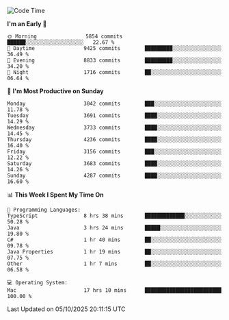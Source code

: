<!--START_SECTION:waka-->
![Code Time](http://img.shields.io/badge/Code%20Time-5%2C420%20hrs%2050%20mins-blue)

**I'm an Early 🐤** 

```text
🌞 Morning                5854 commits        ██████░░░░░░░░░░░░░░░░░░░   22.67 % 
🌆 Daytime                9425 commits        █████████░░░░░░░░░░░░░░░░   36.49 % 
🌃 Evening                8833 commits        █████████░░░░░░░░░░░░░░░░   34.20 % 
🌙 Night                  1716 commits        ██░░░░░░░░░░░░░░░░░░░░░░░   06.64 % 
```
📅 **I'm Most Productive on Sunday** 

```text
Monday                   3042 commits        ███░░░░░░░░░░░░░░░░░░░░░░   11.78 % 
Tuesday                  3691 commits        ████░░░░░░░░░░░░░░░░░░░░░   14.29 % 
Wednesday                3733 commits        ████░░░░░░░░░░░░░░░░░░░░░   14.45 % 
Thursday                 4236 commits        ████░░░░░░░░░░░░░░░░░░░░░   16.40 % 
Friday                   3156 commits        ███░░░░░░░░░░░░░░░░░░░░░░   12.22 % 
Saturday                 3683 commits        ████░░░░░░░░░░░░░░░░░░░░░   14.26 % 
Sunday                   4287 commits        ████░░░░░░░░░░░░░░░░░░░░░   16.60 % 
```


📊 **This Week I Spent My Time On** 

```text
💬 Programming Languages: 
TypeScript               8 hrs 38 mins       █████████████░░░░░░░░░░░░   50.28 % 
Java                     3 hrs 24 mins       █████░░░░░░░░░░░░░░░░░░░░   19.80 % 
C#                       1 hr 40 mins        ██░░░░░░░░░░░░░░░░░░░░░░░   09.78 % 
Java Properties          1 hr 19 mins        ██░░░░░░░░░░░░░░░░░░░░░░░   07.75 % 
Other                    1 hr 7 mins         ██░░░░░░░░░░░░░░░░░░░░░░░   06.58 % 

💻 Operating System: 
Mac                      17 hrs 10 mins      █████████████████████████   100.00 % 
```


 Last Updated on 05/10/2025 20:11:15 UTC
<!--END_SECTION:waka-->
